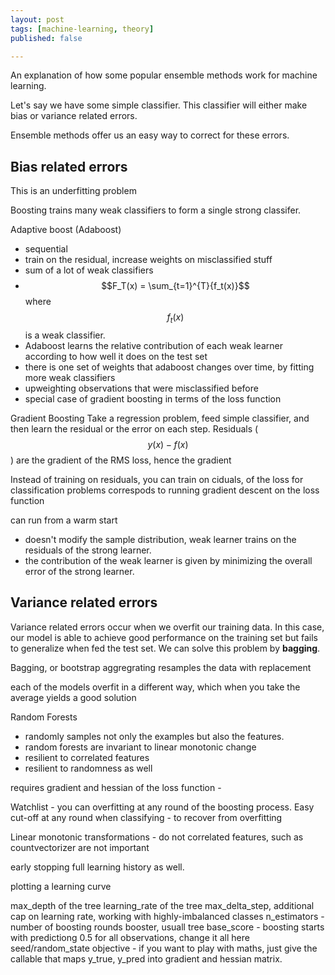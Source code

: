 ```yaml
---
layout: post
tags: [machine-learning, theory]
published: false

---
```

An explanation of how some popular ensemble methods work for machine learning. 

Let's say we have some simple classifier. This classifier will either make bias or variance related errors. 

Ensemble methods offer us an easy way to correct for these errors.

## Bias related errors

This is an underfitting problem

Boosting trains many weak classifiers to form a single strong classifer. 

Adaptive boost (Adaboost)
  - sequential
  - train on the residual, increase weights on misclassified stuff
  - sum of a lot of weak classifiers
  - $$F_T(x) = \sum_{t=1}^{T}{f_t(x)}$$ where $$f_t(x)$$ is a weak classifier.
  - Adaboost learns the relative contribution of each weak learner according to how well it does on the test set
  - there is one set of weights that adaboost changes over time, by fitting more weak classifiers
  - upweighting observations that were misclassified before
  - special case of gradient boosting in terms of the loss function

Gradient Boosting
  Take a regression problem, feed simple classifier, and then learn the residual or the error on each step. 
  Residuals ($$y(x) - f(x)$$) are the gradient of the RMS loss, hence the gradient

  Instead of training on residuals, you can train on ciduals, of the loss for  classification problems
  correspods to running gradient descent on the loss function

  can run from a warm start
  - doesn't modify the sample distribution, weak learner trains on the residuals of the strong learner. 
  - the contribution of the weak learner is given by minimizing the overall error of the strong learner.

## Variance related errors
Variance related errors occur when we overfit our training data. In this case, our model is able to achieve good performance on the training set but fails to generalize when fed the test set. We can solve this problem by **bagging**.

Bagging, or bootstrap aggregrating resamples the data with replacement

each of the models overfit in a different way, which when you take the average yields a good solution

Random Forests
  - randomly samples not only the examples but also the features. 
  - random forests are invariant to linear monotonic change
  - resilient to correlated features
  - resilient to randomness as well

requires gradient and hessian of the loss function - 

Watchlist - you can overfitting at any round of the boosting process.
Easy cut-off at any round when classifying - to recover from overfitting

Linear monotonic transformations - do not 
correlated features, such as countvectorizer are not important

early stopping
full learning history as well. 

plotting a learning curve

max_depth of the tree
learning_rate of the tree
max_delta_step, additional cap on learning rate, working with highly-imbalanced classes
n_estimators - number of boosting rounds
booster, usuall tree
base_score - boosting starts with predictiong 0.5 for all observations, change it all here
seed/random_state
objective - if you want to play with maths, just give the callable that maps y_true, y_pred into gradient and hessian matrix. 
